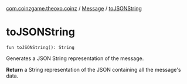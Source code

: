 [com.coinzgame.theoxo.coinz](../index.md) / [Message](index.md) / [toJSONString](.)

# toJSONString

`fun toJSONString(): String`

Generates a JSON String representation of the message.

**Return**
a String representation of the JSON containing all the message's data.

